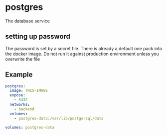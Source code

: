 # postgres

The database service

## setting up password

The password is set by a secret file.
There is already a default one pack into the docker image.
Do not run it against production environment unless you overwrite the file

## Example

```yml
postgres:
  image: THIS-IMAGE
  expose:
    - 5432
  networks:
    - backend
  volumes:
    - postgres-data:/var/lib/postgersql/data
```

```yml
volumes: postgres-data
```
